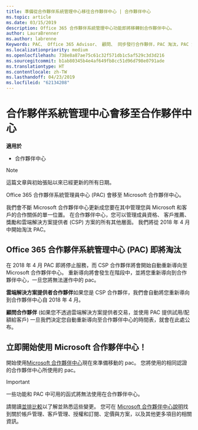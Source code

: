 ```yaml
---
title: 準備從合作夥伴系統管理中心移往合作夥伴中心 | 合作夥伴中心
ms.topic: article
ms.date: 03/15/2019
description: Office 365 合作夥伴系統管理中心功能即將移轉到合作夥伴中心。
author: LauraBrenner
ms.author: labrenne
Keywords: PAC、 Office 365 Advisor、 顧問、 同步發行合作夥伴，PAC 淘汰，PAC 淘汰
ms.localizationpriority: medium
ms.openlocfilehash: 738e8a87ae75c61c32f571db1c5af529c3d3d216
ms.sourcegitcommit: b1ab80345b4e4af649fb8cc51d96d798e0791ade
ms.translationtype: HT
ms.contentlocale: zh-TW
ms.lasthandoff: 04/23/2019
ms.locfileid: "62134208"
---
```

# <a name="partner-admin-center-is-moving-to-the-partner-center"></a>合作夥伴系統管理中心會移至合作夥伴中心

**適用於**

-  合作夥伴中心

> [!NOTE]  
>  這篇文章與初始張貼以來已經更新的所有日期。

Office 365 合作夥伴系統管理員中心 (PAC) 會移至 Microsoft 合作夥伴中心。

我們會不斷 Microsoft 合作夥伴中心更新成您要在其中管理您與 Microsoft 和客戶的合作關係的單一位置。 在合作夥伴中心，您可以管理成員資格、 客戶推薦、 獎勵和雲端解決方案提供者 (CSP) 方案的所有其他層面。 我們將從 2018 年 4 月中開始淘汰 PAC。

## <a name="the-office-365-partner-admin-center-pac-will-be-retired"></a>Office 365 合作夥伴系統管理中心 (PAC) 即將淘汰

在 2018 年 4 月 PAC 即將停止服務，而 CSP 合作夥伴將會開始自動重新導向至 Microsoft 合作夥伴中心。 重新導向將會發生在階段中，並將您重新導向到合作夥伴中心，一旦您將無法運作中的 pac。 

**雲端解決方案提供者合作夥伴**如果您是 CSP 合作夥伴，我們會自動將您重新導向到合作夥伴中心自 2018 年 4 月。 

**顧問合作夥伴** (如果您不透過雲端解決方案提供者交易，並使用 PAC 提供試用/配額給客戶) 一旦我們決定您自動重新導向至合作夥伴中心的時間表，就會在此處公布。 


## <a name="start-using-the-microsoft-partner-center-now"></a>立即開始使用 Microsoft 合作夥伴中心！

開始使用[Microsoft 合作夥伴中心](https://partnercenter.microsoft.com/)現在來準備移動的 pac。  您將使用的相同認證的合作夥伴中心所使用的 pac。 

> [!IMPORTANT]  
> 一些功能和 PAC 中可用的函式將無法使用在合作夥伴中心。

 請閱讀[並排比較](moving-from-pac-to-pc.md)以了解並熟悉這些變更。  您可在 [Microsoft 合作夥伴中心說明](https://partnercenter.microsoft.com/partner/help)找到關於帳戶管理、客戶管理、授權和訂閱、定價與方案，以及其他更多項目的相關資訊。

 